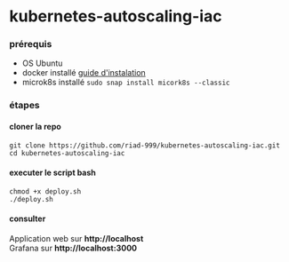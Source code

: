 # kubernetes-autoscaling-iac
### prérequis 
- OS Ubuntu
- docker installé <a href="https://docs.docker.com/engine/install/ubuntu/" target="_blank">guide d'instalation</a>
- microk8s installé `sudo snap install micork8s --classic`
### étapes 
#### cloner la repo 
`git clone https://github.com/riad-999/kubernetes-autoscaling-iac.git` </br>
`cd kubernetes-autoscaling-iac` 
#### executer le script bash 
`chmod +x deploy.sh` </br>
`./deploy.sh` 
#### consulter 
Application web sur <b>http://localhost</b> </br>
Grafana sur <b>http://localhost:3000</b>
